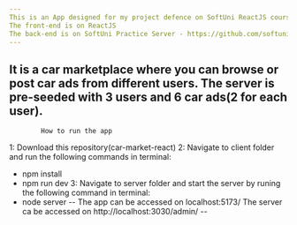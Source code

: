 ```yaml
---
This is an App designed for my project defence on SoftUni ReactJS course.
The front-end is on ReactJS
The back-end is on SoftUni Practice Server - https://github.com/softuni-practice-server/softuni-practice-server
---
```

It is a car marketplace where you can browse or post car ads from different users.
The server is pre-seeded with 3 users and 6 car ads(2 for each user).
--
            How to run the app
1: Download this repository(car-market-react)
2: Navigate to client folder and run the following commands in terminal:
  - npm install
  - npm run dev
3: Navigate to server folder and start the server by runing the following command in terminal:
  - node server
--
The app can be accessed on localhost:5173/
The server ca be accessed on http://localhost:3030/admin/
--
